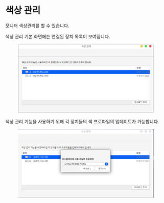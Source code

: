# 색상 관리

모니터 색상관리를 할 수 있습니다.&#x20;

색상 관리 기본 화면에는 연결된 장치 목록이 보여집니다.&#x20;

<figure><img src="../../.gitbook/assets/스크린샷, 2022-11-07 15-54-50.png" alt=""><figcaption></figcaption></figure>

색상 관리 기능을 사용하기 위해 각 장치들의 색 프로파일의 업데이트가 가능합니다.&#x20;

<figure><img src="../../.gitbook/assets/스크린샷, 2022-11-07 15-55-16.png" alt=""><figcaption></figcaption></figure>
